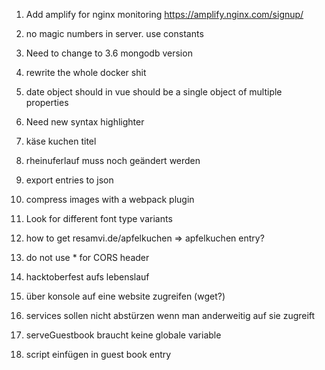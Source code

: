 1. Add amplify for nginx monitoring
https://amplify.nginx.com/signup/

8. no magic numbers in server. use constants

9. Need to change to 3.6 mongodb version

11. rewrite the whole docker shit

12. date object should in vue should be a single object of multiple properties

14. Need new syntax highlighter

16. käse kuchen titel 

17. rheinuferlauf muss noch geändert werden

18. export entries to json

19. compress images with a webpack plugin

20. Look for different font type variants

21. how to get resamvi.de/apfelkuchen => apfelkuchen entry?

22. do not use * for CORS header

23. hacktoberfest aufs lebenslauf

24. über konsole auf eine website zugreifen (wget?)

25. services sollen nicht abstürzen wenn man anderweitig auf sie zugreift 

26. serveGuestbook braucht keine globale variable

27. script einfügen in guest book entry